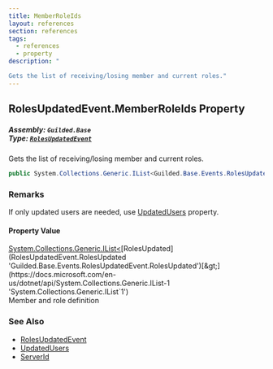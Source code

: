 ```yaml
---
title: MemberRoleIds
layout: references
section: references
tags:
  - references
  - property
description: "

Gets the list of receiving/losing member and current roles."
---
```


## RolesUpdatedEvent.MemberRoleIds Property
##### **Assembly:** `Guilded.Base`<br/>**Type:** [`RolesUpdatedEvent`](RolesUpdatedEvent 'Guilded.Base.Events.RolesUpdatedEvent')

Gets the list of receiving/losing member and current roles.

```csharp
public System.Collections.Generic.IList<Guilded.Base.Events.RolesUpdatedEvent.RolesUpdated> MemberRoleIds { get; }
```

### Remarks
  
If only updated users are needed, use [UpdatedUsers](RolesUpdatedEvent.UpdatedUsers 'Guilded.Base.Events.RolesUpdatedEvent.UpdatedUsers') property.

#### Property Value
[System.Collections.Generic.IList&lt;](https://docs.microsoft.com/en-us/dotnet/api/System.Collections.Generic.IList-1 'System.Collections.Generic.IList`1')[RolesUpdated](RolesUpdatedEvent.RolesUpdated 'Guilded.Base.Events.RolesUpdatedEvent.RolesUpdated')[&gt;](https://docs.microsoft.com/en-us/dotnet/api/System.Collections.Generic.IList-1 'System.Collections.Generic.IList`1')  
Member and role definition

### See Also
- [RolesUpdatedEvent](RolesUpdatedEvent 'Guilded.Base.Events.RolesUpdatedEvent')
- [UpdatedUsers](RolesUpdatedEvent.UpdatedUsers 'Guilded.Base.Events.RolesUpdatedEvent.UpdatedUsers')
- [ServerId](RolesUpdatedEvent.ServerId 'Guilded.Base.Events.RolesUpdatedEvent.ServerId')